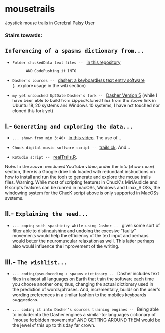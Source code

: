 # mousetrails
Joystick mouse trails in Cerebral Palsy User

### Stairs towards:

## `Inferencing of a spasms dictionary from...`

   * `Folder chuckedData text files -- ` 
[in this repository](https://github.com/iconodo/mousetrails/blob/master/chuckedData)
    
               AND CodePushing it INTO 
                  
   * `Dasher's sources -- ` 
[dasher: a keyboardless text entry software](https://github.com/dasher-project/dasher/releases) (...explore usage in the wiki section)

   * `my yet untouched Up2Date Dasher's fork -- ` 
[Dasher Version 5](https://github.com/dasher-project/dasher) (while I have been able to build from zipped/cloned files from the above link in Ubuntu 18, 20 systems and Windows 10 systems, I have not touched nor cloned this fork yet)

    
     
## I.- `Generating and exploring the data...`


   * `... shown from min 3:40+ ` 
[in this video](https://www.youtube.com/watch?v=A7NFJpr7pNQ). The use of...

   * `Chuck digital music software script -- ` 
[trails.ck](https://github.com/iconodo/mousetrails/blob/master/trails.ck).  And...

   * `RStudio script -- ` 
[realTrails.R](https://github.com/iconodo/mousetrails/blob/master/realTrails.R). 

Note. In the above mentioned YouTube video, under the info (show more) section, there is a Google drive link loaded with redundant instructions on how to install and run the tools to generate and explore the mouse trails files. 
Warning. While most of scripting features in ChucK's MiniAudicle and R scripts features can be runned in macOSs, Windows and Linux_S OSs, the windowing system for the ChucK script above is only supported in MacOSs systems.


## II.- `Explaining the need...`


   * `... coping with spasticity while using Dasher -- ` given some sort of filter able to distinguishing and undoing the excesive "faulty" movements would help the efficiency of the text input and perhaps would better the neuromuscular relaxation as well. This latter perhaps also would influence the improvement of the writing.
   

## III.- `The wishlist...`


   * `... coding/pseudocoding a spasms dictionary -- ` Dasher includes text files in almost all languages on Earth that train the software each time you choose another one; thus, changing the actual dictionary used in the prediction of words/phrases. And, incrementally, builds on the user's wording preferences in a similar fashion to the mobiles keyboards suggestions.
      
   * `... coding it into Dasher's sources training engines -- ` Being able to include into the Dasher engines a similar-to-languages dictionary of "mouse forbidden movements" AND GETTING AROUND THEM would be the jewel of this up to this day far crown. 
